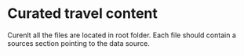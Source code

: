 # Curated travel content

Curenlt all the files are located in root folder. Each file should contain a sources section pointing to the data source.
